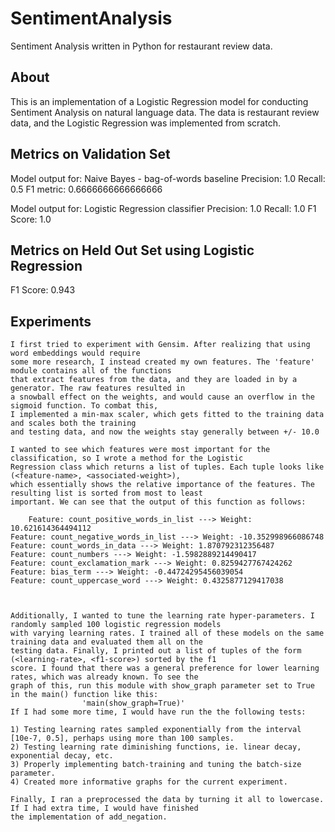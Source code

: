 # SentimentAnalysis
Sentiment Analysis written in Python for restaurant review data.

## About
This is an implementation of a Logistic Regression model for conducting Sentiment Analysis on natural language data. The data is restaurant review data, and the Logistic Regression was implemented from scratch.

## Metrics on Validation Set
Model output for: Naive Bayes - bag-of-words baseline
Precision: 1.0
Recall: 0.5
F1 metric: 0.6666666666666666

Model output for: Logistic Regression classifier
Precision: 1.0
Recall: 1.0
F1 Score: 1.0

## Metrics on Held Out Set using Logistic Regression
F1 Score: 0.943

## Experiments

    I first tried to experiment with Gensim. After realizing that using word embeddings would require
    some more research, I instead created my own features. The 'feature' module contains all of the functions
    that extract features from the data, and they are loaded in by a generator. The raw features resulted in
    a snowball effect on the weights, and would cause an overflow in the sigmoid function. To combat this,
    I implemented a min-max scaler, which gets fitted to the training data and scales both the training
    and testing data, and now the weights stay generally between +/- 10.0
    
    I wanted to see which features were most important for the classification, so I wrote a method for the Logistic
    Regression class which returns a list of tuples. Each tuple looks like (<feature-name>, <associated-weight>),
    which essentially shows the relative importance of the features. The resulting list is sorted from most to least
    important. We can see that the output of this function as follows:

    	Feature: count_positive_words_in_list ---> Weight: 10.621614364494112
	Feature: count_negative_words_in_list ---> Weight: -10.352998966086748
	Feature: count_words_in_data ---> Weight: 1.870792312356487
	Feature: count_numbers ---> Weight: -1.5982889214490417
	Feature: count_exclamation_mark ---> Weight: 0.8259427767424262
	Feature: bias_term ---> Weight: -0.44724295456039054
	Feature: count_uppercase_word ---> Weight: 0.4325877129417038


    
    Additionally, I wanted to tune the learning rate hyper-parameters. I randomly sampled 100 logistic regression models
    with varying learning rates. I trained all of these models on the same training data and evaluated them all on the
    testing data. Finally, I printed out a list of tuples of the form (<learning-rate>, <f1-score>) sorted by the f1
    score. I found that there was a general preference for lower learning rates, which was already known. To see the
    graph of this, run this module with show_graph parameter set to True in the main() function like this:
                    'main(show_graph=True)'
    If I had some more time, I would have run the the following tests:

    1) Testing learning rates sampled exponentially from the interval [10e-7, 0.5], perhaps using more than 100 samples.
    2) Testing learning rate diminishing functions, ie. linear decay, exponential decay, etc.
    3) Properly implementing batch-training and tuning the batch-size parameter.
    4) Created more informative graphs for the current experiment.
    
    Finally, I ran a preprocessed the data by turning it all to lowercase. If I had extra time, I would have finished
    the implementation of add_negation.



